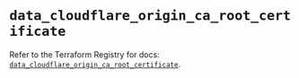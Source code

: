 # `data_cloudflare_origin_ca_root_certificate`

Refer to the Terraform Registry for docs: [`data_cloudflare_origin_ca_root_certificate`](https://registry.terraform.io/providers/cloudflare/cloudflare/4.45.0/docs/data-sources/origin_ca_root_certificate).
